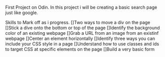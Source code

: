 First Project on Odin.
In this project i will be creating a basic search page just like google.

Skills to Mark off as i progress.
[]Two ways to move a div on the page
[]Stick a dive onto the bottom or top of the page
[]Identify the background color of an existing webpage
[]Grab a URL from an image from an existinf webpage
[]Center an element horizontally
[]Identify three ways you can include your CSS style in a page
[]Understand how to use classes and ids to target CSS at specific elements on the page
[]Build a very basic form